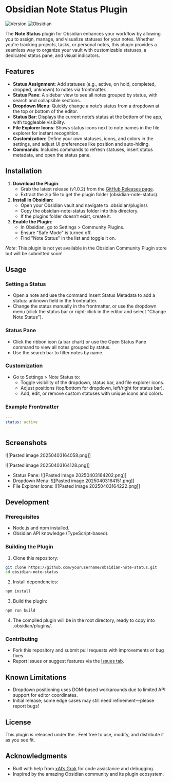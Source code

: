 # Obsidian Note Status Plugin

![Version](https://img.shields.io/badge/version-1.0.2-blue) ![Obsidian](https://img.shields.io/badge/Obsidian-Compatible-green)

The **Note Status** plugin for Obsidian enhances your workflow by allowing you to assign, manage, and visualize statuses for your notes. Whether you're tracking projects, tasks, or personal notes, this plugin provides a seamless way to organize your vault with customizable statuses, a dedicated status pane, and visual indicators.
## Features
- **Status Assignment**: Add statuses (e.g., active, on hold, completed, dropped, unknown) to notes via frontmatter.
- **Status Pane**: A sidebar view to see all notes grouped by status, with search and collapsible sections.
- **Dropdown Menu**: Quickly change a note’s status from a dropdown at the top or bottom of the editor.
- **Status Bar**: Displays the current note’s status at the bottom of the app, with toggleable visibility.
- **File Explorer Icons**: Shows status icons next to note names in the file explorer for instant recognition.
- **Customization**: Define your own statuses, icons, and colors in the settings, and adjust UI preferences like position and auto-hiding.
- **Commands**: Includes commands to refresh statuses, insert status metadata, and open the status pane.
## Installation
1. **Download the Plugin**:
    - Grab the latest release (v1.0.2) from the [GitHub Releases page](https://github.com/devonthesofa/obsidian-note-status/releases).
    - Extract the zip file to get the plugin folder (obsidian-note-status).
2. **Install in Obsidian**:
    - Open your Obsidian vault and navigate to .obsidian/plugins/.
    - Copy the obsidian-note-status folder into this directory.
    - If the plugins folder doesn’t exist, create it.
3. **Enable the Plugin**:
    - In Obsidian, go to Settings > Community Plugins.
    - Ensure "Safe Mode" is turned off.
    - Find "Note Status" in the list and toggle it on.

_Note_: This plugin is not yet available in the Obsidian Community Plugin store but will be submitted soon!
## Usage

### Setting a Status

- Open a note and use the command Insert Status Metadata to add a status: unknown field in the frontmatter.
- Change the status manually in the frontmatter, or use the dropdown menu (click the status bar or right-click in the editor and select "Change Note Status").
### Status Pane

- Click the ribbon icon (a bar chart) or use the Open Status Pane command to view all notes grouped by status.
- Use the search bar to filter notes by name.
### Customization

- Go to Settings > Note Status to:
    - Toggle visibility of the dropdown, status bar, and file explorer icons.
    - Adjust positions (top/bottom for dropdown, left/right for status bar).
    - Add, edit, or remove custom statuses with unique icons and colors.
### Example Frontmatter

```yaml
---
status: active
---
```
## Screenshots

![[Pasted image 20250403164058.png]]

![[Pasted image 20250403164128.png]]

- Status Pane: ![[Pasted image 20250403164202.png]]
- Dropdown Menu: ![[Pasted image 20250403164151.png]] 
- File Explorer Icons: ![[Pasted image 20250403164222.png]]

## Development

### Prerequisites

- Node.js and npm installed.
- Obsidian API knowledge (TypeScript-based).

### Building the Plugin

1. Clone this repository:
```bash
git clone https://github.com/yourusername/obsidian-note-status.git
cd obsidian-note-status
```
    
2. Install dependencies:
```bash
npm install
```
    
3. Build the plugin:
```bash
npm run build
```
    
4. The compiled plugin will be in the root directory, ready to copy into .obsidian/plugins/.

### Contributing

- Fork this repository and submit pull requests with improvements or bug fixes.
- Report issues or suggest features via the [Issues tab](https://github.com/devonthesofa/obsidian-note-status/issues).
## Known Limitations
- Dropdown positioning uses DOM-based workarounds due to limited API support for editor coordinates.
- Initial release; some edge cases may still need refinement—please report bugs!
## License
This plugin is released under the . Feel free to use, modify, and distribute it as you see fit.
## Acknowledgments
- Built with help from [xAI’s Grok](https://xai.com) for code assistance and debugging.
- Inspired by the amazing Obsidian community and its plugin ecosystem.